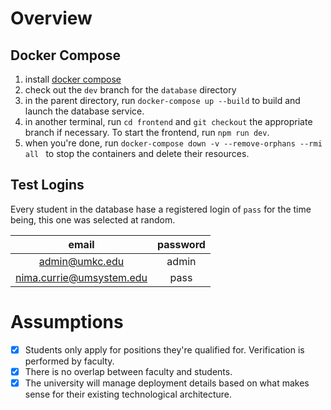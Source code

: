# Overview

## Docker Compose

1. install [docker compose](https://docs.docker.com/compose/install/)
2. check out the `dev` branch for the `database` directory
3. in the parent directory, run `docker-compose up --build` to build and launch the database service.
4. in another terminal, run `cd frontend` and `git checkout` the appropriate branch if necessary. To start the frontend, run `npm run dev`.
5. when you're done, run `docker-compose down -v --remove-orphans --rmi all ` to stop the containers and delete their resources.


## Test Logins

Every student in the database hase a registered login of `pass` for the time being, this one was selected at random.

|          email           | password |
| :----------------------: | :------: |
|      admin@umkc.edu      |  admin   |
| nima.currie@umsystem.edu |   pass   |

# Assumptions

- [X] Students only apply for positions they're qualified for. Verification is performed by faculty.
- [X] There is no overlap between faculty and students.
- [X] The university will manage deployment details based on what makes sense for their existing technological architecture.
